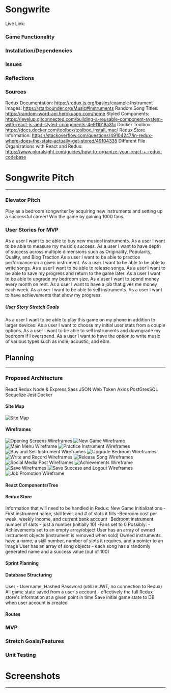 # Songwrite
Live Link: 




### Game Functionality


### Installation/Dependencies
<!-- (how to use app, run locally) -->

### Issues


### Reflections
<!-- (planning stage, various parts of writing code, testing, issues, technologies) -->

### Sources
Redux Documentation: https://redux.js.org/basics/example
Instrument images: https://starbounder.org/Music#Instruments
Random Song Titles: https://random-word-api.herokuapp.com/home
Styled Components: https://levelup.gitconnected.com/building-a-reusable-component-system-with-react-js-and-styled-components-4e9f1018a31c
Docker Toolbox: https://docs.docker.com/toolbox/toolbox_install_mac/
Redux Store Information: https://stackoverflow.com/questions/49104247/in-redux-where-does-the-state-actually-get-stored/49104335
Different File Organizations with React and Redux: https://www.pluralsight.com/guides/how-to-organize-your-react-+-redux-codebase



# Songwrite Pitch
----
### Elevator Pitch
Play as a bedroom songwriter by acquiring new instruments and setting up a successful career!  Win the game by gaining 1000 fans.

### User Stories for MVP
As a user I want to be able to buy new musical instruments.
As a user I want to be able to measure my music's success.
As a user I want to have depth of success across multiple dimensions such as Originality, Popularity, Quality, and Blog Traction
As a user I want to be able to practice performance on a given instrument.
As a user I want to be able to be able to write songs.
As a user I want to be able to release songs.
As a user I want to be able to save my progress and return to the game later.
As a user I want to be able to upgrade my bedroom size.
As a user I want to spend money every month on rent.
As a user I want to have a job that gives me money each week.
As a user I want to be able to sell instruments.
As a user I want to have achievements that show my progress.

##### User Story Stretch Goals
As a user I want to be able to play this game on my phone in addition to larger devices.
As a user I want to choose my initial user stats from a couple options.
As a user I want to be able to sell instruments and downgrade my bedroom if I overspend.
As a user I want to have the option to write music of various types such as indie, acoustic, and edm.

## Planning
----

### Proposed Architecture
React
Redux
Node & Express
Sass
JSON Web Token
Axios
PostGresSQL
Sequelize
Jest
Docker

#### Site Map
![Site Map](/readmeAssets/songwriteSITEMAP.jpg)

#### Wireframes
![Opening Screens Wireframes](/readmeAssets/Wireframes/openingscreens.png)
![New Game Wireframe](/readmeAssets/Wireframes/newgame.png)
![Main Menu Wireframe](/readmeAssets/Wireframes/mainmenuscreen.png)
![Practice Instrument Wireframes](/readmeAssets/Wireframes/practicescreen.png)
![Buy and Sell Instrument Wireframes](/readmeAssets/Wireframes/buysellscreen.png)
![Upgrade Bedroom Wireframes](/readmeAssets/Wireframes/upgraderoomscreen.png)
![Write and Record Wireframes](/readmeAssets/Wireframes/writerecordscreen.png)
![Release Song Wireframes](/readmeAssets/Wireframes/releasescreen.png)
![Social Media Post Wireframes](/readmeAssets/Wireframes/socialmediascreen.png)
![Achievements Wireframe](/readmeAssets/Wireframes/achievementsscreen.png)
![Save Wireframes](/readmeAssets/Wireframes/savescreens.png)
![Save Success and Logout Wireframes](/readmeAssets/Wireframes/savesuccesslogoutscreen.png)
![Job Promotion Wireframe](/readmeAssets/Wireframes/jobpromotionscreen.png)

#### React Components/Tree


#### Redux Store
Information that will need to be handled in Redux:
New Game Initializations
    -First instrument name, skill level, and # of slots it fills
    -Bedroom cost per week, weekly income, and current bank account
    -Bedroom instrument number of slots - just a number (initially 10)
    -Fans set to 0
    Possibly: -Achievements set to an empty array/object
User has an array of owned instrument objects (instrument is removed when sold)
Owned instruments have a name, a skill number, number of slots it requires, and a pointer to an image
User has an array of song objects - each song has a randomly generated name and a success value (out of 100)

#### Sprint Planning


#### Database Structuring
User - Username, Hashed Password (utilize JWT, no connection to Redux)
All game state saved from a user's account - effectively the full Redux store's information at a given point in time
Save initial game state to DB when user account is created

#### Routes
<!-- (Client and Server) -->


### MVP


### Stretch Goals/Features


### Unit Testing


# Screenshots
---

<!-- ![Landing Page Screenshot](/img/screenshots/Landing.png) -->